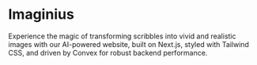 # Imaginius
Experience the magic of transforming scribbles into vivid and realistic images with our AI-powered website, built on Next.js, styled with Tailwind CSS, and driven by Convex for robust backend performance.
